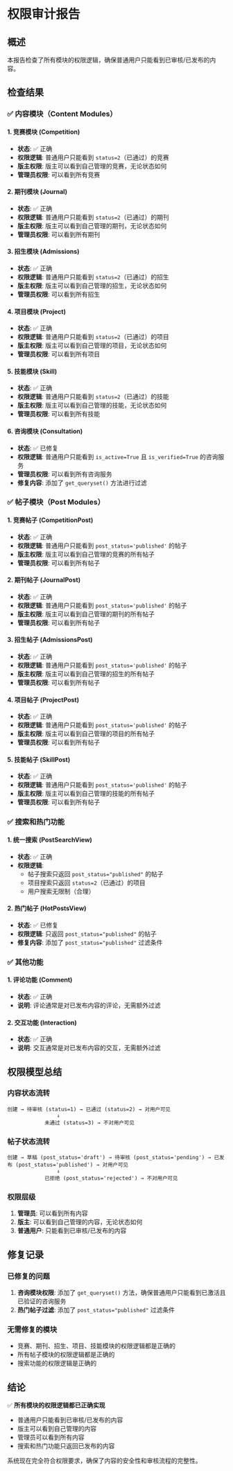 # 权限审计报告

## 概述
本报告检查了所有模块的权限逻辑，确保普通用户只能看到已审核/已发布的内容。

## 检查结果

### ✅ 内容模块（Content Modules）

#### 1. 竞赛模块 (Competition)
- **状态**: ✅ 正确
- **权限逻辑**: 普通用户只能看到 `status=2`（已通过）的竞赛
- **版主权限**: 版主可以看到自己管理的竞赛，无论状态如何
- **管理员权限**: 可以看到所有竞赛

#### 2. 期刊模块 (Journal)
- **状态**: ✅ 正确
- **权限逻辑**: 普通用户只能看到 `status=2`（已通过）的期刊
- **版主权限**: 版主可以看到自己管理的期刊，无论状态如何
- **管理员权限**: 可以看到所有期刊

#### 3. 招生模块 (Admissions)
- **状态**: ✅ 正确
- **权限逻辑**: 普通用户只能看到 `status=2`（已通过）的招生
- **版主权限**: 版主可以看到自己管理的招生，无论状态如何
- **管理员权限**: 可以看到所有招生

#### 4. 项目模块 (Project)
- **状态**: ✅ 正确
- **权限逻辑**: 普通用户只能看到 `status=2`（已通过）的项目
- **版主权限**: 版主可以看到自己管理的项目，无论状态如何
- **管理员权限**: 可以看到所有项目

#### 5. 技能模块 (Skill)
- **状态**: ✅ 正确
- **权限逻辑**: 普通用户只能看到 `status=2`（已通过）的技能
- **版主权限**: 版主可以看到自己管理的技能，无论状态如何
- **管理员权限**: 可以看到所有技能

#### 6. 咨询模块 (Consultation)
- **状态**: ✅ 已修复
- **权限逻辑**: 普通用户只能看到 `is_active=True` 且 `is_verified=True` 的咨询服务
- **管理员权限**: 可以看到所有咨询服务
- **修复内容**: 添加了 `get_queryset()` 方法进行过滤

### ✅ 帖子模块（Post Modules）

#### 1. 竞赛帖子 (CompetitionPost)
- **状态**: ✅ 正确
- **权限逻辑**: 普通用户只能看到 `post_status='published'` 的帖子
- **版主权限**: 版主可以看到自己管理的竞赛的所有帖子
- **管理员权限**: 可以看到所有帖子

#### 2. 期刊帖子 (JournalPost)
- **状态**: ✅ 正确
- **权限逻辑**: 普通用户只能看到 `post_status='published'` 的帖子
- **版主权限**: 版主可以看到自己管理的期刊的所有帖子
- **管理员权限**: 可以看到所有帖子

#### 3. 招生帖子 (AdmissionsPost)
- **状态**: ✅ 正确
- **权限逻辑**: 普通用户只能看到 `post_status='published'` 的帖子
- **版主权限**: 版主可以看到自己管理的招生的所有帖子
- **管理员权限**: 可以看到所有帖子

#### 4. 项目帖子 (ProjectPost)
- **状态**: ✅ 正确
- **权限逻辑**: 普通用户只能看到 `post_status='published'` 的帖子
- **版主权限**: 版主可以看到自己管理的项目的所有帖子
- **管理员权限**: 可以看到所有帖子

#### 5. 技能帖子 (SkillPost)
- **状态**: ✅ 正确
- **权限逻辑**: 普通用户只能看到 `post_status='published'` 的帖子
- **版主权限**: 版主可以看到自己管理的技能的所有帖子
- **管理员权限**: 可以看到所有帖子

### ✅ 搜索和热门功能

#### 1. 统一搜索 (PostSearchView)
- **状态**: ✅ 正确
- **权限逻辑**: 
  - 帖子搜索只返回 `post_status="published"` 的帖子
  - 项目搜索只返回 `status=2`（已通过）的项目
  - 用户搜索无限制（合理）

#### 2. 热门帖子 (HotPostsView)
- **状态**: ✅ 已修复
- **权限逻辑**: 只返回 `post_status="published"` 的帖子
- **修复内容**: 添加了 `post_status="published"` 过滤条件

### ✅ 其他功能

#### 1. 评论功能 (Comment)
- **状态**: ✅ 正确
- **说明**: 评论通常是对已发布内容的评论，无需额外过滤

#### 2. 交互功能 (Interaction)
- **状态**: ✅ 正确
- **说明**: 交互通常是对已发布内容的交互，无需额外过滤

## 权限模型总结

### 内容状态流转
```
创建 → 待审核 (status=1) → 已通过 (status=2) → 对用户可见
                ↓
            未通过 (status=3) → 不对用户可见
```

### 帖子状态流转
```
创建 → 草稿 (post_status='draft') → 待审核 (post_status='pending') → 已发布 (post_status='published') → 对用户可见
                ↓
            已拒绝 (post_status='rejected') → 不对用户可见
```

### 权限层级
1. **管理员**: 可以看到所有内容
2. **版主**: 可以看到自己管理的内容，无论状态如何
3. **普通用户**: 只能看到已审核/已发布的内容

## 修复记录

### 已修复的问题
1. **咨询模块权限**: 添加了 `get_queryset()` 方法，确保普通用户只能看到已激活且已验证的咨询服务
2. **热门帖子过滤**: 添加了 `post_status="published"` 过滤条件

### 无需修复的模块
- 竞赛、期刊、招生、项目、技能模块的权限逻辑都是正确的
- 所有帖子模块的权限逻辑都是正确的
- 搜索功能的权限逻辑是正确的

## 结论

✅ **所有模块的权限逻辑都已正确实现**

- 普通用户只能看到已审核/已发布的内容
- 版主可以看到自己管理的内容
- 管理员可以看到所有内容
- 搜索和热门功能只返回已发布的内容

系统现在完全符合权限要求，确保了内容的安全性和审核流程的完整性。

